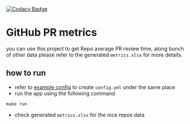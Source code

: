 [![Codacy Badge](https://app.codacy.com/project/badge/Grade/29f8ca49a29e4e8b99bbd61709b5dae6)](https://app.codacy.com/gh/sghaida/github-metrics/dashboard?utm_source=gh&utm_medium=referral&utm_content=&utm_campaign=Badge_grade)
# GitHub PR metrics
you can use this project to get Repo average PR review time, along bunch of other data
please refer to the generated `metrics.xlsx` for more details.

## how to run
*  refer to [example config](./example.config.yaml) to create `config.yml` under the same place
*  run the app using the following command
```shell
make run
```
*  check generated `metrics.xlsx` for the nice repos data


